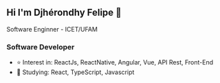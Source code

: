 ## Hi I'm Djhérondhy Felipe :floppy_disk:

Software Enginner - ICET/UFAM
### Software Developer
* :star: Interest in: ReactJs, ReactNative, Angular, Vue, API Rest, Front-End
* :mag_right: Studying: React, TypeScript, Javascript

